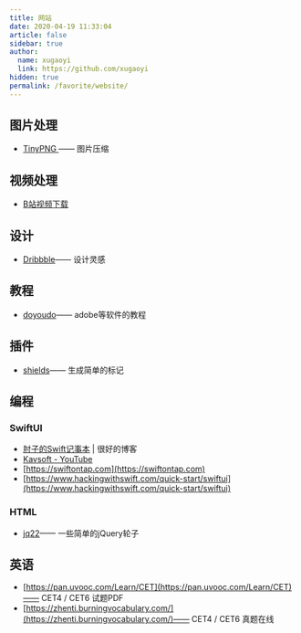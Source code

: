 ```yaml
---
title: 网站
date: 2020-04-19 11:33:04
article: false
sidebar: true
author: 
  name: xugaoyi
  link: https://github.com/xugaoyi
hidden: true
permalink: /favorite/website/
---
```


## 图片处理
- [TinyPNG ](https://tinypng.com/)—— 图片压缩

## 视频处理
- [B站视频下载](https://xbeibeix.com/api/bilibili/#)

## 设计
- [Dribbble](https://dribbble.com/)—— 设计灵感


## 教程
- [doyoudo](https://www.doyoudo.com/free)—— adobe等软件的教程


## 插件
- [shields](https://shields.io/)—— 生成简单的标记





## 编程
### SwiftUI
  - [肘子的Swift记事本](https://www.fatbobman.com) | 很好的博客
  - [Kavsoft - YouTube](https://www.youtube.com/channel/UCsuV4MRk_aB291SrchUVb4w)
  - [https://swiftontap.com](https://swiftontap.com)
  - [https://www.hackingwithswift.com/quick-start/swiftui](https://www.hackingwithswift.com/quick-start/swiftui)

### HTML
- [jq22](https://www.jq22.com/jquery-plugins%E5%B8%83%E5%B1%80-1-jq)—— 一些简单的jQuery轮子


## 英语
- [https://pan.uvooc.com/Learn/CET](https://pan.uvooc.com/Learn/CET)—— CET4 / CET6 试题PDF
- [https://zhenti.burningvocabulary.com/](https://zhenti.burningvocabulary.com/)—— CET4 / CET6 真题在线